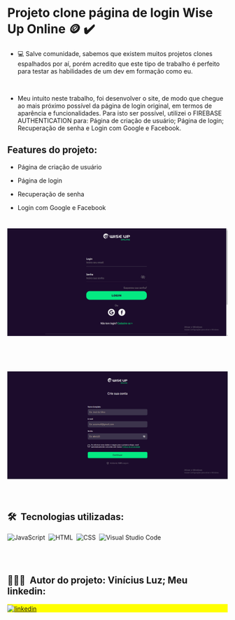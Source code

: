 
# Projeto clone página de login Wise Up Online 🪙 ✔️ 

- 💻 Salve comunidade, sabemos que existem muitos projetos clones espalhados por aí, porém acredito que este tipo de trabalho é perfeito para testar as habilidades de um dev em formação como eu.  
<br>

- Meu intuito neste trabalho, foi desenvolver o site, de modo que chegue ao mais próximo possível da página de login original, em termos de aparência e funcionalidades. Para isto ser possível, utilizei o FIREBASE AUTHENTICATION para: Página de criação de usuário; Página de login; Recuperação de senha e Login com Google e Facebook.   

## Features do projeto:

- Página de criação de usuário 

- Página de login 

- Recuperação de senha 

- Login com Google e Facebook 

<h1 align="center">
    <img src="./Login.gif" alt="redme">
</h1>

<br>

<h1 align="center">
    <img src="./cadastro.gif" alt="redme">
</h1>

<br>

## 🛠 &nbsp;Tecnologias utilizadas:

![JavaScript](https://img.shields.io/badge/-JavaScript-05122A?style=flat&logo=javascript)&nbsp;
![HTML](https://img.shields.io/badge/-HTML-05122A?style=flat&logo=HTML5)&nbsp;
![CSS](https://img.shields.io/badge/-CSS-05122A?style=flat&logo=CSS3&logoColor=1572B6)&nbsp;
![Visual Studio Code](https://img.shields.io/badge/-Visual%20Studio%20Code-05122A?style=flat&logo=visual-studio-code&logoColor=007ACC)&nbsp;


<br><br>

## 👨🏽‍🦲 &nbsp;Autor do projeto: Vinícius Luz; Meu linkedin:

<p align="left" style="background:yellow">
<a href="https://www.linkedin.com/in/vin%C3%ADcius-luz-212885207/" target="_blank">
  <img align="center" src="https://img.shields.io/badge/-viniciusluz-05122A?style=flat&logo=linkedin" alt="linkedin"/>
</a>
</p>


